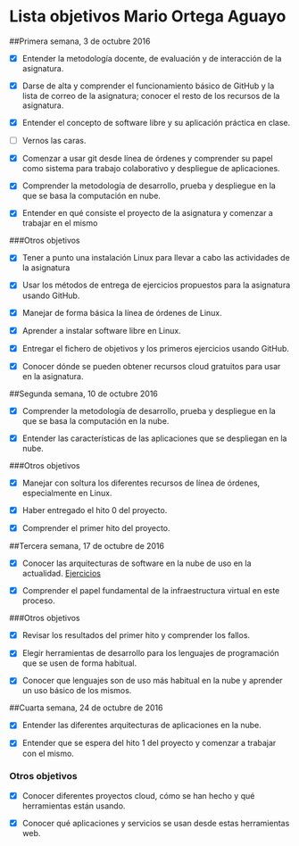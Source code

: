# Lista objetivos Mario Ortega Aguayo

##Primera semana, 3 de octubre 2016

- [x] Entender la metodología docente, de evaluación y de interacción de la asignatura.

- [x] Darse de alta y comprender el funcionamiento básico de GitHub y la lista de correo de la asignatura; conocer el resto de los recursos de la asignatura.

- [x] Entender el concepto de software libre y su aplicación práctica en clase.

- [ ] Vernos las caras.

- [x] Comenzar a usar git desde línea de órdenes y comprender su papel como sistema para trabajo colaborativo y despliegue de aplicaciones.

- [x] Comprender la metodología de desarrollo, prueba y despliegue en la que se basa la computación en nube.

- [x] Entender en qué consiste el proyecto de la asignatura y comenzar a trabajar en el mismo

###Otros objetivos


- [x] Tener a punto una instalación Linux para llevar a cabo las actividades de la asignatura

- [x] Usar los métodos de entrega de ejercicios propuestos para la asignatura usando GitHub.

- [x] Manejar de forma básica la línea de órdenes de Linux.

- [x] Aprender a instalar software libre en Linux.

- [x] Entregar el fichero de objetivos y los primeros ejercicios usando GitHub.

- [x] Conocer dónde se pueden obtener recursos cloud gratuitos para usar en la asignatura.

##Segunda semana, 10 de octubre 2016

- [x] Comprender la metodología de desarrollo, prueba y despliegue en la que se basa la computación en la nube.

- [x] Entender las características de las aplicaciones que se despliegan en la nube.


###Otros objetivos

- [x] Manejar con soltura los diferentes recursos de línea de órdenes, especialmente en Linux.

- [x] Haber entregado el hito 0 del proyecto.

- [x] Comprender el primer hito del proyecto.


##Tercera semana, 17 de octubre de 2016

- [x] Conocer las arquitecturas de software en la nube de uso en la actualidad.  [Ejercicios](https://github.com/mortega87/EjerciciosCC-16-17/tree/master/Tema%201)

- [x] Comprender el papel fundamental de la infraestructura virtual en este proceso.


###Otros objetivos

- [x] Revisar los resultados del primer hito y comprender los fallos.

- [x] Elegir herramientas de desarrollo para los lenguajes de programación que se usen de forma habitual.

- [x] Conocer que lenguajes son de uso más habitual en la nube y aprender un uso básico de los mismos.


##Cuarta semana, 24 de octubre de 2016

- [x] Entender las diferentes arquitecturas de aplicaciones en la nube.

- [x] Entender que se espera del hito 1 del proyecto y comenzar a trabajar con el mismo.

### Otros objetivos

- [x] Conocer diferentes proyectos cloud, cómo se han hecho y qué herramientas están usando.

- [x] Conocer qué aplicaciones y servicios se usan desde estas herramientas web.

